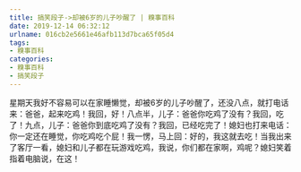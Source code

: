 ```yaml
---
title: 搞笑段子->却被6岁的儿子吵醒了 | 糗事百科
date: 2019-12-14 06:32:12
urlname: 016cb2e5661e46afb113d7bca65f05d4
tags: 
- 糗事百科
categories:
- 糗事百科
- 搞笑段子
---
```

星期天我好不容易可以在家睡懒觉，却被6岁的儿子吵醒了，还没八点，就打电话来：爸爸，起来吃鸡！我回，好！八点半，儿子：爸爸你吃鸡了没有？我回，吃了！九点，儿子：爸爸你到底吃鸡了没有？我回，已经吃完了！媳妇也打来电话：你一定还在睡觉，你吃鸡吃个屁！我一愣，马上回：好的，我这就去吃！当我出来了客厅一看，媳妇和儿子都在玩游戏吃鸡，我说，你们都在家啊，鸡呢？媳妇笑着指着电脑说，在这！



